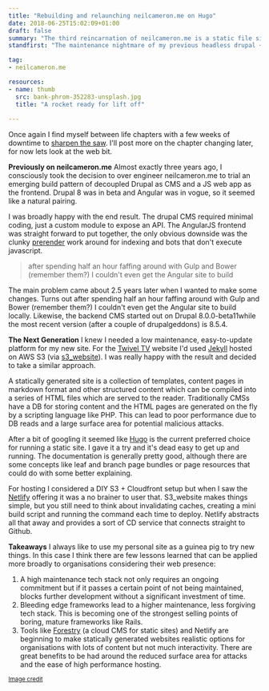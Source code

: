 ```yaml
---
title: "Rebuilding and relaunching neilcameron.me on Hugo"
date: 2018-06-25T15:02:09+01:00
draft: false
summary: "The third reincarnation of neilcameron.me is a static file site built on Hugo."
standfirst: "The maintenance nightmare of my previous headless drupal + Angular JS prompted me to move to something radically simpler."

tag: 
- neilcameron.me

resources:
- name: thumb
  src: bank-phrom-352283-unsplash.jpg
  title: "A rocket ready for lift off"
  
---
```

Once again I find myself between life chapters with a few weeks of downtime to [sharpen the saw](https://www.franklincovey.com/the-7-habits/habit-7.html). I'll post more on the chapter changing later, for now lets look at the web bit.

**Previously on neilcameron.me**
Almost exactly three years ago, I consciously took the decision to over engineer neilcameron.me to trial an emerging build pattern of decoupled Drupal as CMS and a JS web app as the frontend. Drupal 8 was in beta and Angular was in vogue, so it seemed like a natural pairing.

I was broadly happy with the end result. The drupal CMS required minimal coding, just a custom module to expose an API. The AngularJS frontend was straight forward to put together, the only obvious downside was the clunky [prerender](https://prerender.io/) work around for indexing and bots that don't execute javascript.

> after spending half an hour faffing around with Gulp and Bower (remember them?) I couldn't even get the Angular site to build

The main problem came about 2.5 years later when I wanted to make some changes. Turns out after spending half an hour faffing around with Gulp and Bower (remember them?) I couldn't even get the Angular site to build locally. Likewise, the backend CMS started out on Drupal 8.0.0-beta11while the most recent version (after a couple of drupalgeddons) is 8.5.4.

**The Next Generation**
I knew I needed a low maintenance, easy-to-update platform for my new site. For the [Twivel TV](https://twivel.tv) website I'd used [Jekyll](https://jekyllrb.com/) hosted on AWS S3 (via [s3_website](https://github.com/laurilehmijoki/s3_website)). I was really happy with the result and decided to take a similar approach.

A statically generated site is a collection of templates, content pages in markdown format and other structured content which can be compiled into a series of HTML files which are served to the reader. Traditionally CMSs have a DB for storing content and the HTML pages are generated on the fly by a scripting language like PHP. This can lead to poor performance due to DB reads and a large surface area for potential malicious attacks.

After a bit of googling it seemed like [Hugo](https://gohugo.io/) is the current preferred choice for running a static site. I gave it a try and it's dead easy to get up and running. The documentation is generally pretty good, although there are some concepts like leaf and branch page bundles or page resources that could do with some better explaining.

For hosting I considered a DIY S3 + Cloudfront setup but when I saw the [Netlify](https://www.netlify.com/) offering it was a no brainer to user that. S3_website makes things simple, but you still need to think about invalidating caches, creating a mini build script and running the command each time to deploy. Netlify abstracts all that away and provides a sort of CD service that connects straight to Github.

**Takeaways**
I always like to use my personal site as a guinea pig to try new things. In this case I think there are few lessons learned that can be applied more broadly to organisations considering their web presence:

1. A high maintenance tech stack not only requires an ongoing commitment but if it passes a certain point of not being maintained, blocks further development without a significant investment of time.
1. Bleeding edge frameworks lead to a higher maintenance, less forgiving tech stack. This is becoming one of the strongest selling points of boring, mature frameworks like Rails.
1. Tools like [Forestry](https://forestry.io) (a cloud CMS for static sites) and Netlify are beginning to make statically generated websites realistic options for organisations with lots of content but not much interactivity. There are great benefits to be had around the reduced surface area for attacks and the ease of high performance hosting.



<small>[Image credit](https://unsplash.com/photos/Tzm3Oyu_6sk)</small>
